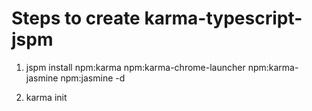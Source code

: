 # Steps to create karma-typescript-jspm

1. jspm install npm:karma npm:karma-chrome-launcher npm:karma-jasmine npm:jasmine -d

2. karma init


